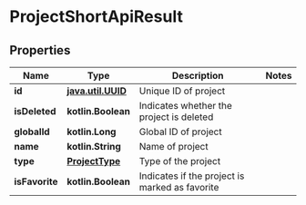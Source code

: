 
# ProjectShortApiResult

## Properties
| Name | Type | Description | Notes |
| ------------ | ------------- | ------------- | ------------- |
| **id** | [**java.util.UUID**](java.util.UUID.md) | Unique ID of project |  |
| **isDeleted** | **kotlin.Boolean** | Indicates whether the project is deleted |  |
| **globalId** | **kotlin.Long** | Global ID of project |  |
| **name** | **kotlin.String** | Name of project |  |
| **type** | [**ProjectType**](ProjectType.md) | Type of the project |  |
| **isFavorite** | **kotlin.Boolean** | Indicates if the project is marked as favorite |  |



